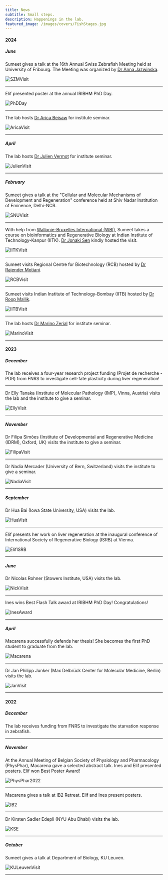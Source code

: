 ```yaml
---
title: News
subtitle: Small steps.
description: Happenings in the lab.
featured_image: /images/covers/FishStages.jpg
---
```

#### 2024

##### June

Sumeet gives a talk at the 16th Annual Swiss Zebrafish Meeting held at University of Fribourg. The Meeting was organized by [Dr Anna Jazwinska](https://www.unifr.ch/bio/en/groups/jazwinska/).

![SZMVisit](/images/news/2024/June_SZM.jpg "SZM")    

---
Elif presented poster at the annual IRIBHM PhD Day.

![PhDDay](/images/news/2024/June_PhDDay.jpg "Arica")    

---
The lab hosts [Dr Arica Beisaw](https://www.beisawlab.com/) for institute seminar.

![AricaVisit](/images/news/2024/June_Arica.jpg "Arica")    

---

##### April

The lab hosts [Dr Julien Vermot](https://www.vermotlab.com/) for institute seminar.

![JulienVisit](/images/news/2024/April_Julien.jpg "Julien")  

---
##### February

Sumeet gives a talk at the "Cellular and Molecular Mechanisms of Development and Regeneration" conference held at Shiv Nadar Institution of Eminence, Delhi-NCR.

![SNUVisit](/images/news/2024/Feb_SNU.jpg "SNU")  

---
With help from [Wallonie-Bruxelles International (WBI)](https://www.wbi.be/), Sumeet takes a course on bioinformatics and Regenerative Biology at Indian Institute of Technology-Kanpur (IITK). [Dr Jonaki Sen](https://sites.google.com/view/jslab-iitk/home) kindly hosted the visit.

![IITKVisit](/images/news/2024/Feb_IITK.jpg "IITK")  

---
Sumeet visits  Regional Centre for Biotechnology (RCB) hosted by [Dr Rajender Motiani](https://www.rcb.res.in/index.php?param=empdetails/rajender).    
  
![RCBVisit](/images/news/2024/Feb_RCB.jpg "RCB")  

---
Sumeet visits Indian Institute of Technology-Bombay (IITB) hosted by [Dr Roop Mallik](https://www.bio.iitb.ac.in/~roop/).    
  
![IITBVisit](/images/news/2024/Feb_IITB.jpg "IITB")  

---
The lab hosts [Dr Marino Zerial](https://humantechnopole.it/en/people/marino-zerial/) for institute seminar.    
  
![MarinoVisit](/images/news/2024/Feb_Marino.jpg "Marino")  

---

#### 2023

##### December

The lab receives a four-year research project funding (Projet de recherche - PDR) from FNRS to investigate cell-fate plasticity during liver regeneration!    

---
Dr Elly Tanaka (Institute of Molecular Pathology (IMP), Vinna, Austria) visits the lab and the institute to give a seminar.  
  
![EllyVisit](/images/news/2023/Dec_Elly.jpg "Elly Visit")  

---
##### November

Dr Filipa Simões (Institute of Developmental and Regenerative Medicine (IDRM), Oxford, UK) visits the institute to give a seminar.  
  
![FilipaVisit](/images/news/2023/Nov_Filipa.jpg "Filipa Visit")  

---

Dr Nadia Mercader (University of Bern, Switzerland) visits the institute to give a seminar.  
  
![NadiaVisit](/images/news/2023/Nov_Nadia.jpeg "Nadia Visit")  

---
##### September

Dr Hua Bai (Iowa State University, USA) visits the lab.  
  
![HuaVisit](/images/news/2023/Sept_Hua.jpeg "Hua Visit")  

---
Elif presents her work on liver regeneration at the inaugural conference of International Society of Regenerative Biology (ISRB) at Vienna.    
  
![ElifISRB](/images/news/2023/Sept_ElifISRB.jpeg "ElifISRB")  

---
##### June

Dr Nicolas Rohner (Stowers Institute, USA) visits the lab.  
  
![NickVisit](/images/news/2023/June_Nicolas.jpeg "Nick")  

---
Ines wins Best Flash Talk award at IRIBHM PhD Day! Congratulations!  
  
![InesAward](/images/news/2023/June_IRIBHM_PhDDay.jpeg "InesAward")  

---
##### April

Macarena successfully defends her thesis! She becomes the first PhD student to graduate from the lab.  
  
![Macarena](/images/news/2023/April_Macarena.jpeg "Macarena")  

---

Dr Jan Philipp Junker (Max Delbrück Center for Molecular Medicine, Berlin) visits the lab.  
  
![JanVisit](/images/news/2023/April_Jan.jpeg "Jan Philipp Junker")  

---


#### 2022

##### December

The lab receives funding from FNRS to investigate the starvation response in zebrafish.   

---
  
##### November

At the Annual Meeting of Belgian Society of Physiology and Pharmacology (PhysPhar), Macarena gave a selected abstract talk. Ines and Elif presented posters. Elif won Best Poster Award!
  
![PhysPhar2022](/images/news/2022/PhysPhar.jpeg "PhysPhar")  
  
---
  
Macarena gives a talk at IB2 Retreat. Elif and Ines present posters.  
  
![IB2](/images/news/2022/IB2.jpg "IB2")  
  
---
  
Dr Kirsten Sadler Edepli (NYU Abu Dhabi) visits the lab.  
  
![KSE](/images/news/2022/KirstenVisit.jpeg "KSE")  
  
---
  
##### October

Sumeet gives a talk at Department of Biology, KU Leuven.  
  
![KULeuvenVisit](/images/news/2022/KULeuven.jpeg "KU Leuven Poster")  

---


